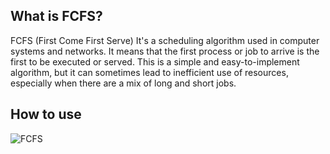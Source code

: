 ## What is FCFS?
FCFS (First Come First Serve)  It's a scheduling algorithm used in computer systems and networks.
It means that the first process or job to arrive is the first to be executed or served.
This is a simple and easy-to-implement algorithm, but it can sometimes lead to inefficient use of resources,
especially when there are a mix of long and short jobs.

## How to use
![FCFS](https://github.com/user-attachments/assets/fdccc5c2-dcb3-407c-adef-f21dd3470011)
